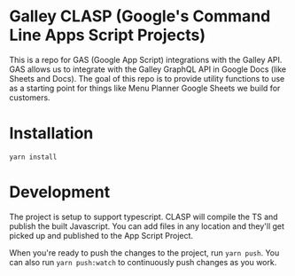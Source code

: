 # Galley CLASP (Google's Command Line Apps Script Projects)

This is a repo for GAS (Google App Script) integrations with the Galley API. GAS allows us to integrate with the Galley GraphQL API in Google Docs (like Sheets and Docs). The goal of this repo is to provide utility functions to use as a starting point for things like Menu Planner Google Sheets we build for customers.

# Installation

`yarn install`

# Development

The project is setup to support typescript. CLASP will compile the TS and publish the built Javascript. You can add files in any location and they'll get picked up and published to the App Script Project.

When you're ready to push the changes to the project, run `yarn push`. You can also run `yarn push:watch` to continuously push changes as you work.
